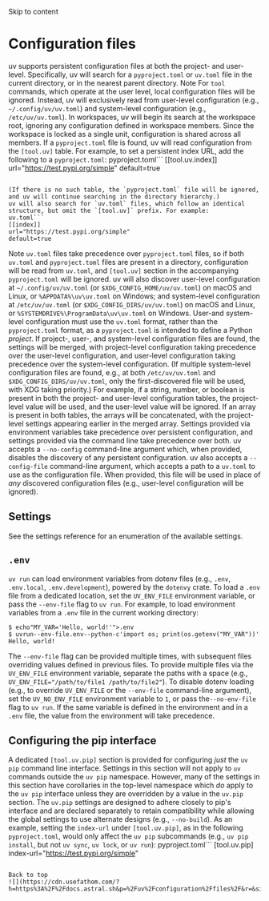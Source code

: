 Skip to content 
# Configuration files
uv supports persistent configuration files at both the project- and user-level.
Specifically, uv will search for a `pyproject.toml` or `uv.toml` file in the current directory, or in the nearest parent directory.
Note
For `tool` commands, which operate at the user level, local configuration files will be ignored. Instead, uv will exclusively read from user-level configuration (e.g., `~/.config/uv/uv.toml`) and system-level configuration (e.g., `/etc/uv/uv.toml`).
In workspaces, uv will begin its search at the workspace root, ignoring any configuration defined in workspace members. Since the workspace is locked as a single unit, configuration is shared across all members.
If a `pyproject.toml` file is found, uv will read configuration from the `[tool.uv]` table. For example, to set a persistent index URL, add the following to a `pyproject.toml`:
pyproject.toml```
[[tool.uv.index]]
url="https://test.pypi.org/simple"
default=true

```

(If there is no such table, the `pyproject.toml` file will be ignored, and uv will continue searching in the directory hierarchy.)
uv will also search for `uv.toml` files, which follow an identical structure, but omit the `[tool.uv]` prefix. For example:
uv.toml```
[[index]]
url="https://test.pypi.org/simple"
default=true

```

Note
`uv.toml` files take precedence over `pyproject.toml` files, so if both `uv.toml` and `pyproject.toml` files are present in a directory, configuration will be read from `uv.toml`, and `[tool.uv]` section in the accompanying `pyproject.toml` will be ignored.
uv will also discover user-level configuration at `~/.config/uv/uv.toml` (or `$XDG_CONFIG_HOME/uv/uv.toml`) on macOS and Linux, or `%APPDATA%\uv\uv.toml` on Windows; and system-level configuration at `/etc/uv/uv.toml` (or `$XDG_CONFIG_DIRS/uv/uv.toml`) on macOS and Linux, or `%SYSTEMDRIVE%\ProgramData\uv\uv.toml` on Windows.
User-and system-level configuration must use the `uv.toml` format, rather than the `pyproject.toml` format, as a `pyproject.toml` is intended to define a Python _project_.
If project-, user-, and system-level configuration files are found, the settings will be merged, with project-level configuration taking precedence over the user-level configuration, and user-level configuration taking precedence over the system-level configuration. (If multiple system-level configuration files are found, e.g., at both `/etc/uv/uv.toml` and `$XDG_CONFIG_DIRS/uv/uv.toml`, only the first-discovered file will be used, with XDG taking priority.)
For example, if a string, number, or boolean is present in both the project- and user-level configuration tables, the project-level value will be used, and the user-level value will be ignored. If an array is present in both tables, the arrays will be concatenated, with the project-level settings appearing earlier in the merged array.
Settings provided via environment variables take precedence over persistent configuration, and settings provided via the command line take precedence over both.
uv accepts a `--no-config` command-line argument which, when provided, disables the discovery of any persistent configuration.
uv also accepts a `--config-file` command-line argument, which accepts a path to a `uv.toml` to use as the configuration file. When provided, this file will be used in place of _any_ discovered configuration files (e.g., user-level configuration will be ignored).
## Settings
See the settings reference for an enumeration of the available settings.
## `.env`
`uv run` can load environment variables from dotenv files (e.g., `.env`, `.env.local`, `.env.development`), powered by the `dotenvy` crate.
To load a `.env` file from a dedicated location, set the `UV_ENV_FILE` environment variable, or pass the `--env-file` flag to `uv run`.
For example, to load environment variables from a `.env` file in the current working directory:
```
$ echo"MY_VAR='Hello, world!'">.env
$ uvrun--env-file.env--python-c'import os; print(os.getenv("MY_VAR"))'
Hello, world!

```

The `--env-file` flag can be provided multiple times, with subsequent files overriding values defined in previous files. To provide multiple files via the `UV_ENV_FILE` environment variable, separate the paths with a space (e.g., `UV_ENV_FILE="/path/to/file1 /path/to/file2"`).
To disable dotenv loading (e.g., to override `UV_ENV_FILE` or the `--env-file` command-line argument), set the `UV_NO_ENV_FILE` environment variable to `1`, or pass the`--no-env-file` flag to `uv run`.
If the same variable is defined in the environment and in a `.env` file, the value from the environment will take precedence.
## Configuring the pip interface
A dedicated `[tool.uv.pip]` section is provided for configuring _just_ the `uv pip` command line interface. Settings in this section will not apply to `uv` commands outside the `uv pip` namespace. However, many of the settings in this section have corollaries in the top-level namespace which _do_ apply to the `uv pip` interface unless they are overridden by a value in the `uv.pip` section.
The `uv.pip` settings are designed to adhere closely to pip's interface and are declared separately to retain compatibility while allowing the global settings to use alternate designs (e.g., `--no-build`).
As an example, setting the `index-url` under `[tool.uv.pip]`, as in the following `pyproject.toml`, would only affect the `uv pip` subcommands (e.g., `uv pip install`, but not `uv sync`, `uv lock`, or `uv run`):
pyproject.toml```
[tool.uv.pip]
index-url="https://test.pypi.org/simple"

```

Back to top 
![](https://cdn.usefathom.com/?h=https%3A%2F%2Fdocs.astral.sh&p=%2Fuv%2Fconfiguration%2Ffiles%2F&r=&sid=ESKBRHGN&qs=%7B%7D&cid=85537898)
